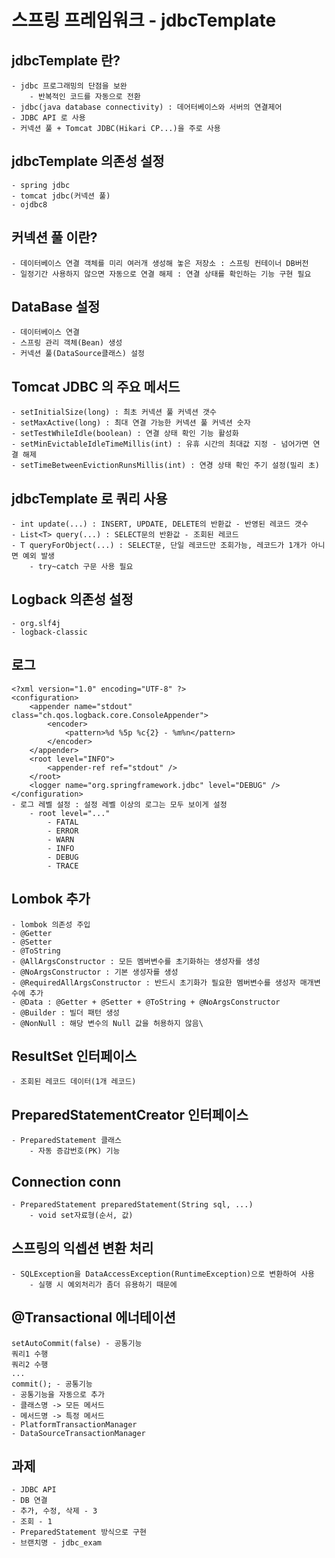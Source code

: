 # 스프링 프레임워크 - jdbcTemplate

## jdbcTemplate 란?
    - jdbc 프로그래밍의 단점을 보완
        - 반복적인 코드를 자동으로 전환
    - jdbc(java database connectivity) : 데어터베이스와 서버의 연결제어
    - JDBC API 로 사용
    - 커넥션 풀 + Tomcat JDBC(Hikari CP...)을 주로 사용

## jdbcTemplate 의존성 설정
    - spring jdbc
    - tomcat jdbc(커넥션 풀)
    - ojdbc8

## 커넥션 풀 이란?
    - 데이터베이스 연결 객체를 미리 여러개 생성해 놓은 저장소 : 스프링 컨테이너 DB버전
    - 일정기간 사용하지 않으면 자동으로 연결 해제 : 연결 상태를 확인하는 기능 구현 필요

## DataBase 설정
    - 데이터베이스 연결
    - 스프링 관리 객체(Bean) 생성
    - 커넥션 풀(DataSource클래스) 설정

## Tomcat JDBC 의 주요 메서드
    - setInitialSize(long) : 최초 커넥션 풀 커넥션 갯수
    - setMaxActive(long) : 최대 연결 가능한 커넥션 풀 커넥션 숫자
    - setTestWhileIdle(boolean) : 연결 상태 확인 기능 활성화
    - setMinEvictableIdleTimeMillis(int) : 유휴 시간의 최대값 지정 - 넘어가면 연결 해제
    - setTimeBetweenEvictionRunsMillis(int) : 연경 상태 확인 주기 설정(밀리 초)

## jdbcTemplate 로 쿼리 사용
    - int update(...) : INSERT, UPDATE, DELETE의 반환값 - 반영된 레코드 갯수
    - List<T> query(...) : SELECT문의 반환값 - 조회된 레코드
    - T queryForObject(...) : SELECT문, 단일 레코드만 조회가능, 레코드가 1개가 아니면 예외 발생
        - try~catch 구문 사용 필요

## Logback 의존성 설정
    - org.slf4j
    - logback-classic

## 로그
    <?xml version="1.0" encoding="UTF-8" ?>
    <configuration>
        <appender name="stdout" class="ch.qos.logback.core.ConsoleAppender">
            <encoder>
                <pattern>%d %5p %c{2} - %m%n</pattern>
            </encoder>
        </appender>
        <root level="INFO">
            <appender-ref ref="stdout" />
        </root>
        <logger name="org.springframework.jdbc" level="DEBUG" />
    </configuration>
    - 로그 레벨 설정 : 설정 레벨 이상의 로그는 모두 보이게 설정
        - root level="..."
            - FATAL
            - ERROR
            - WARN
            - INFO
            - DEBUG
            - TRACE

## Lombok 추가
    - lombok 의존성 주입
    - @Getter
    - @Setter
    - @ToString
    - @AllArgsConstructor : 모든 멤버변수를 초기화하는 생성자를 생성
    - @NoArgsConstructor : 기본 생성자를 생성
    - @RequiredAllArgsConstructor : 반드시 초기화가 필요한 멤버변수를 생성자 매개변수에 추가
    - @Data : @Getter + @Setter + @ToString + @NoArgsConstructor
    - @Builder : 빌더 패턴 생성
    - @NonNull : 해당 변수의 Null 값을 허용하지 않음\

## ResultSet 인터페이스
    - 조회된 레코드 데이터(1개 레코드)

## PreparedStatementCreator 인터페이스
    - PreparedStatement 클래스
        - 자동 증감번호(PK) 기능

## Connection conn
    - PreparedStatement preparedStatement(String sql, ...)
        - void set자료형(순서, 값)

## 스프링의 익셉션 변환 처리
    - SQLException을 DataAccessException(RuntimeException)으로 변환하여 사용
        - 실행 시 예외처리가 좀더 유용하기 때문에

## @Transactional 에너테이션
    setAutoCommit(false) - 공통기능
    쿼리1 수행
    쿼리2 수행
    ...
    commit(); - 공통기능
    - 공통기능을 자동으로 추가
    - 클래스명 -> 모든 메서드
    - 메서드명 -> 특정 메서드
    - PlatformTransactionManager
    - DataSourceTransactionManager


## 과제
    - JDBC API
    - DB 연결
    - 추가, 수정, 삭제 - 3
    - 조회 - 1
    - PreparedStatement 방식으로 구현
    - 브랜치명 - jdbc_exam